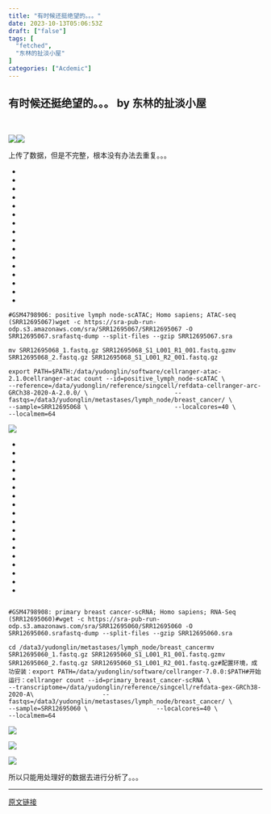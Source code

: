 ```yaml
---
title: "有时候还挺绝望的。。。"
date: 2023-10-13T05:06:53Z
draft: ["false"]
tags: [
  "fetched",
  "东林的扯淡小屋"
]
categories: ["Acdemic"]
---
```

有时候还挺绝望的。。。 by 东林的扯淡小屋
------
<div><p><br></p><p><img data-galleryid="" data-ratio="1.048148148148148" data-s="300,640" data-type="png" data-w="1080" data-src="https://mmbiz.qpic.cn/mmbiz_png/kZ1wdgAscBowc2Vyu1eCWwymS7IiaastAXp6tUSjyeKpnbPTckmsmjtEXyqzjSKgibFhRGgxZA1IImrk4MnKkoZA/640?wx_fmt=png" src="https://mmbiz.qpic.cn/mmbiz_png/kZ1wdgAscBowc2Vyu1eCWwymS7IiaastAXp6tUSjyeKpnbPTckmsmjtEXyqzjSKgibFhRGgxZA1IImrk4MnKkoZA/640?wx_fmt=png"><img data-galleryid="" data-ratio="0.6148148148148148" data-s="300,640" data-type="png" data-w="1080" data-src="https://mmbiz.qpic.cn/mmbiz_png/kZ1wdgAscBowc2Vyu1eCWwymS7IiaastA3ia9dqMDic2ycOYBuHJpcic5icszhIMXSYfib0gvLqePuUoX8EJbV2v9Ykg/640?wx_fmt=png" src="https://mmbiz.qpic.cn/mmbiz_png/kZ1wdgAscBowc2Vyu1eCWwymS7IiaastA3ia9dqMDic2ycOYBuHJpcic5icszhIMXSYfib0gvLqePuUoX8EJbV2v9Ykg/640?wx_fmt=png"></p><p>上传了数据，但是不完整，根本没有办法去重复。。。<br></p><section><ul><li><li><li><li><li><li><li><li><li><li><li><li><li><li><li><li></ul><pre data-lang="ruby"><code><span><span>#GSM4798906: positive lymph node-scATAC; Homo sapiens; ATAC-seq (SRR12695067)</span></span></code><code><span>wget -c <span>https:</span>/<span>/sra-pub-run-odp.s3.amazonaws.com/sra</span><span>/SRR12695067/</span>SRR12695067 -O SRR12695067.sra</span></code><code><span>fastq-dump --split-files --gzip SRR12695067.sra</span></code><code><span><br></span></code><code><span><br></span></code><code><span>mv SRR12695068_1.fastq.gz SRR12695068_S1_L001_R1_001.fastq.gz</span></code><code><span>mv SRR12695068_2.fastq.gz SRR12695068_S1_L001_R2_001.fastq.gz</span></code><code><span><br></span></code><code><span><br></span></code><code><span>export PATH=$PATH<span>:/data/yudonglin/software/cellranger-atac-</span><span>2.1</span>.<span>0</span></span></code><code><span>cellranger-atac count --id=positive_lymph_node-scATAC \</span></code><code><span>                        --reference=<span>/data/yudonglin</span><span>/reference/singcell</span><span>/refdata-cellranger-arc-GRCh38-2020-A-2.0.0/</span> \</span></code><code><span>                        --fastqs=<span>/data3/yudonglin</span><span>/metastases/lymph</span>_node/breast_cancer/ \</span></code><code><span>                        --sample=SRR12695068 \</span></code><code><span>                        --localcores=<span>40</span> \</span></code><code><span>                        --localmem=<span>64</span></span></code></pre></section><p><img data-galleryid="" data-ratio="0.5935185185185186" data-s="300,640" data-type="png" data-w="1080" data-src="https://mmbiz.qpic.cn/mmbiz_png/kZ1wdgAscBowc2Vyu1eCWwymS7IiaastA1tq5Ch0bRL4T95C2PTnC5kCwfXI6z6t5W4zEKhLibPTTrSibnUCmq4cA/640?wx_fmt=png" src="https://mmbiz.qpic.cn/mmbiz_png/kZ1wdgAscBowc2Vyu1eCWwymS7IiaastA1tq5Ch0bRL4T95C2PTnC5kCwfXI6z6t5W4zEKhLibPTTrSibnUCmq4cA/640?wx_fmt=png"></p><section><ul><li><li><li><li><li><li><li><li><li><li><li><li><li><li><li><li><li><li></ul><pre data-lang="properties"><code><span><br></span></code><code><span><span>#GSM4798908: primary breast cancer-scRNA; Homo sapiens; RNA-Seq (SRR12695060)</span></span></code><code><span><span>#wget -c https://sra-pub-run-odp.s3.amazonaws.com/sra/SRR12695060/SRR12695060 -O SRR12695060.sra</span></span></code><code><span><span>fastq-dump</span> <span>--split-files --gzip SRR12695060.sra</span></span></code><code><span><br></span></code><code><span><br></span></code><code><span><span>cd</span> <span>/data3/yudonglin/metastases/lymph_node/breast_cancer</span></span></code><code><span><span>mv</span> <span>SRR12695060_1.fastq.gz SRR12695060_S1_L001_R1_001.fastq.gz</span></span></code><code><span><span>mv</span> <span>SRR12695060_2.fastq.gz SRR12695060_S1_L001_R2_001.fastq.gz</span></span></code><code><span><span>#配置环境，成功安装：</span></span></code><code><span><span>export</span> <span>PATH=/data/yudonglin/software/cellranger-7.0.0:$PATH</span></span></code><code><span><span>#开始运行：</span></span></code><code><span><span>cellranger</span> <span>count --id=primary_breast_cancer-scRNA \</span></span></code><code><span>                   --transcriptome=/data/yudonglin/reference/singcell/refdata-gex-GRCh38-2020-A\</span></code><code><span>                   --fastqs=/data3/yudonglin/metastases/lymph_node/breast_cancer/ \</span></code><code><span>                   --sample=SRR12695060 \</span></code><code><span>                   --localcores=40 \</span></code><code><span>                   --localmem=64</span></code></pre></section><p><img data-galleryid="" data-ratio="0.216796875" data-s="300,640" data-type="png" data-w="1024" data-src="https://mmbiz.qpic.cn/mmbiz_png/kZ1wdgAscBowc2Vyu1eCWwymS7IiaastAScicuIxPkq8SaYhN6LCwiaibZQn7v4QxoayXrufuQJQva9DDWbcAiaM8vQ/640?wx_fmt=png" src="https://mmbiz.qpic.cn/mmbiz_png/kZ1wdgAscBowc2Vyu1eCWwymS7IiaastAScicuIxPkq8SaYhN6LCwiaibZQn7v4QxoayXrufuQJQva9DDWbcAiaM8vQ/640?wx_fmt=png"></p><p><img data-galleryid="" data-ratio="0.5935185185185186" data-s="300,640" data-type="png" data-w="1080" data-src="https://mmbiz.qpic.cn/mmbiz_png/kZ1wdgAscBowc2Vyu1eCWwymS7IiaastA6ibIMUTiaCibqBwuibNFg5sGr7cX7JbupticlyrrlxS6GxTduqO8fd05G0w/640?wx_fmt=png" src="https://mmbiz.qpic.cn/mmbiz_png/kZ1wdgAscBowc2Vyu1eCWwymS7IiaastA6ibIMUTiaCibqBwuibNFg5sGr7cX7JbupticlyrrlxS6GxTduqO8fd05G0w/640?wx_fmt=png"></p><p><img data-galleryid="" data-ratio="0.5935185185185186" data-s="300,640" data-type="png" data-w="1080" data-src="https://mmbiz.qpic.cn/mmbiz_png/kZ1wdgAscBowc2Vyu1eCWwymS7IiaastAAXLQWmXjibg9r3zQibsI9mWLy1IvxnR6vp6nJaaNegYAzicqfNCpX6MSQ/640?wx_fmt=png" src="https://mmbiz.qpic.cn/mmbiz_png/kZ1wdgAscBowc2Vyu1eCWwymS7IiaastAAXLQWmXjibg9r3zQibsI9mWLy1IvxnR6vp6nJaaNegYAzicqfNCpX6MSQ/640?wx_fmt=png"></p><p>所以只能用处理好的数据去进行分析了。。。</p><p><mp-style-type data-value="3"></mp-style-type></p></div>  
<hr>
<a href="https://mp.weixin.qq.com/s/gxrbnunooi6Riv22BdIbcw",target="_blank" rel="noopener noreferrer">原文链接</a>
